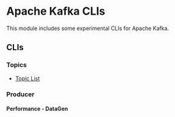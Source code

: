 # Apache Kafka CLIs

This module includes some experimental CLIs for Apache Kafka.

## CLIs

### Topics 

- [Topic List](./topic-list)

### Producer

#### Performance - DataGen


